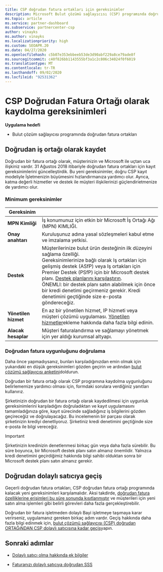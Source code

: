 ```yaml
---
title: CSP doğrudan fatura ortakları için gereksinimler
description: Microsoft Bulut çözümü sağlayıcısı (CSP) programında doğrudan fatura ortağı olmak için en son destek ve hizmet gereksinimlerini nasıl karşılacağınızı öğrenin.
ms.topic: article
ms.service: partner-dashboard
ms.subservice: partnercenter-csp
author: vinayks
ms.author: vinayks
ms.localizationpriority: high
ms.custom: SEOAPR.20
ms.date: 04/27/2020
ms.openlocfilehash: c5b07e353ebbeeb53de3d90abf229a8ce79ade8f
ms.sourcegitcommit: c40f826bb1143555bf3a1c2c806c34024f0f6019
ms.translationtype: MT
ms.contentlocale: tr-TR
ms.lasthandoff: 09/02/2020
ms.locfileid: "92531362"
---
```

# <a name="requirements-to-enroll-as-a-csp-direct-bill-partner"></a>CSP Doğrudan Fatura Ortağı olarak kaydolma gereksinimleri

**Uygulama hedefi**

- Bulut çözüm sağlayıcısı programında doğrudan fatura ortakları

## <a name="enroll-as-a-direct-partner"></a>Doğrudan iş ortağı olarak kaydet

Doğrudan bir fatura ortağı olarak, müşterinizin ve Microsoft ile uçtan uca ilişkiniz vardır. 31 Ağustos 2018 itibariyle doğrudan fatura ortakları için kayıt gereksinimlerini güncelleştirdik. Bu yeni gereksinimler, doğru CSP kayıt modeliyle İşletmenizin büyümesini hızlandırmanıza yardımcı olur. Ayrıca, katma değerli hizmetler ve destek ile müşteri ilişkilerinizi güçlendirietmenize de yardımcı olur.

### <a name="minimum-requirements"></a>Minimum gereksinimler

|**Gereksinim**|                             |
|--------------------------------|--------------------------------------------------------------|
|**MPN Kimliği**   |İş konumunuz için etkin bir Microsoft İş Ortağı Ağı (MPN) KIMLIĞI.    |
|**Onay anahtarı**   |Kuruluşunuz adına yasal sözleşmeleri kabul etme ve imzalama yetkisi.|
|**Destek**   |Müşterilerinize bulut ürün desteğinin ilk düzeyini sağlama özelliği. <br/>Gereksinimlerinize bağlı olarak Iş ortakları için gelişmiş destek (ASfP) veya Iş ortakları için Premier Destek (PSfP) için bir Microsoft destek planı. [Destek planlarını karşılaştırın](https://partner.microsoft.com/support/partnersupport).<br/> ÖNEMLI: bir destek planı satın alabilmek için önce bir kredi denetimi geçirmeniz gerekir. Kredi denetimini geçtiğinde size e-posta göndereceğiz. |
|**Yönetilen hizmet**   |En az bir yönetilen hizmet, IP hizmeti veya müşteri çözümü uygulaması. [Yönetilen hizmetler](https://partner.microsoft.com/business-opportunities/managed-services-provider)ekleme hakkında daha fazla bilgi edinin.|
|**Alacak hesaplar** |Müşteri faturalandırma ve sağlamayı yönetmek için yer aldığı kurumsal altyapı.

### <a name="verify-direct-bill-eligibility"></a>Doğrudan fatura uygunluğunu doğrulama

Daha önce yapmadıysanız, bunları karşıladığınızdan emin olmak için yukarıdaki en düşük gereksinimleri gözden geçirin ve ardından [bulut çözümü sağlayıcısı anketini](https://partner.microsoft.com/cloud-solution-provider/assessment)doldurun.

Doğrudan bir fatura ortağı olarak CSP programına kaydolma uygunluğunu belirlememize yardımcı olması için, formdaki sorulara verdiğiniz yanıtları kullanırız.

Şirketinizin doğrudan bir fatura ortağı olarak kaydedilmesi için uygunluk gereksinimlerini karşıladığını doğruladıktan ve kayıt uygulamasını tamamladığınıza göre, kayıt sürecinde sağladığınız iş bilgilerini gözden geçireceğiz ve doğrulayacağız. Bu incelemenin bir parçası olarak şirketinizin krediyi denetliyoruz. Şirketiniz kredi denetimini geçtiğinde size e-posta ile bilgi vereceğiz.

>[!IMPORTANT]
>Şirketinizin kredinizin denetlenmesi birkaç gün veya daha fazla sürebilir. Bu süre boyunca, bir Microsoft destek planı satın almanız önemlidir. Yalnızca kredi denetimini geçirdiğimiz hakkında bilgi sahibi olduktan sonra bir Microsoft destek planı satın almanız gerekir.

## <a name="transition-from-direct-to-indirect-reseller"></a>Doğrudan dolaylı satıcıya geçiş

Geçerli doğrudan fatura ortakları, CSP doğrudan fatura ortağı programında kalacak yeni gereksinimleri karşılamalıdır. Aksi takdirde, [doğrudan fatura özelliklerine erişimleri bu süre sonunda kısıtlanmıştır](restricted-direct-bill-capabilities.md) ve müşterileri için yeni satın alma işlemleri gibi belirli görevleri daha fazla gerçekleştirebilir.

Doğrudan bir fatura işletmeden dolaylı Bayi işletmeye taşımaya karar verirseniz, uygulamanız gereken birkaç adım vardır. Geçiş hakkında daha fazla bilgi edinmek için, [bulut çözümü sağlayıcısı (CSP) doğrudan ORTAĞıNDAN CSP dolaylı satıcısına kadar geçiş](transition-direct-to-indirect.md)yapın.

## <a name="next-steps"></a>Sonraki adımlar

- [Dolaylı satıcı olma hakkında ek bilgiler](https://assetsprod.microsoft.com/csp-directbill-to-indirect-transition.pdf)

- [Faturanızı dolaylı satıcıya doğrudan SSS](https://assetsprod.microsoft.com/mpn/direct-bill-partner-faq.pdf)
